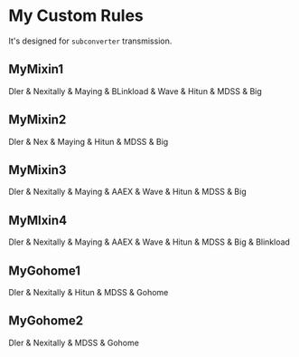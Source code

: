 # My Custom Rules

It's designed for `subconverter` transmission.

## MyMixin1

Dler & Nexitally & Maying & BLinkload & Wave & Hitun & MDSS & Big

## MyMixin2

Dler & Nex & Maying & Hitun & MDSS & Big

## MyMixin3

Dler & Nexitally & Maying & AAEX & Wave & Hitun & MDSS & Big

## MyMIxin4

Dler & Nexitally & Maying & AAEX & Wave & Hitun & MDSS & Big & Blinkload

## MyGohome1

Dler & Nexitally & Hitun & MDSS & Gohome

## MyGohome2

Dler & Nexitally & MDSS & Gohome